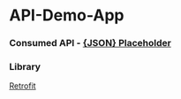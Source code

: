 # API-Demo-App
### Consumed API - [{JSON} Placeholder](https://jsonplaceholder.typicode.com/)
### Library
[Retrofit](https://github.com/square/retrofit)

